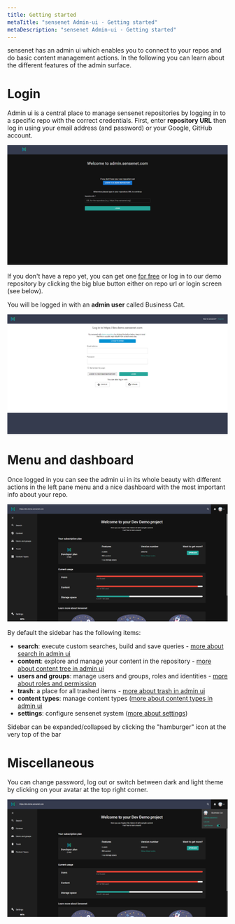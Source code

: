 ```yaml
---
title: Getting started
metaTitle: "sensenet Admin-ui - Getting started"
metaDescription: "sensenet Admin-ui - Getting started"
---
```


sensenet has an admin ui which enables you to connect to your repos and do basic content management actions. In the following you can learn about the different features of the admin surface.

# Login

Admin ui is a central place to manage sensenet repositories by logging in to a specific repo with the correct credentials.
First, enter **repository URL** then log in using your email address (and password) or your Google, GitHub account.

![repo url](./img/adminui_repo.png)

If you don't have a repo yet, you can get one [for free](https://profile.sensenet.com/?redirectToLogin) or log in to our demo repository by clicking the big blue button either on repo url or login screen (see below).

<note>
You will be logged in with an <strong>admin user</strong> called Business Cat.
</note>


![login](./img/admin-ui_logincredentials.png)

# Menu and dashboard
Once logged in you can see the admin ui in its whole beauty with different actions in the left pane menu and a nice dashboard with the most important info about your repo.

![dashboard](./img/dashboard_new.png)

By default the sidebar has the following items:

- **search**: execute custom searches, build and save queries - [more about search in admin ui](/guides/search)
- **content**: explore and manage your content in the repository - [more about content tree in admin ui](/guides/content-management/content-tree)
- **users and groups**: manage users and groups, roles and identities - [more about roles and permission](/guides/roles-and-permissions)
- **trash**: a place for all trashed items - [more about trash in admin ui](/guides/content-management/trash)
- **content types**: manage content types ([more about content types in admin ui](/guides/content_types)
- **settings**: configure sensenet system ([more about settings](/guides/settings))

<note>
Sidebar can be expanded/collapsed by clicking the "hamburger" icon at the very top of the bar
</note>

# Miscellaneous

You can change password, log out or switch between dark and light theme by clicking on your avatar at the top right corner.

![avatar](./img/logout_dark.png)

